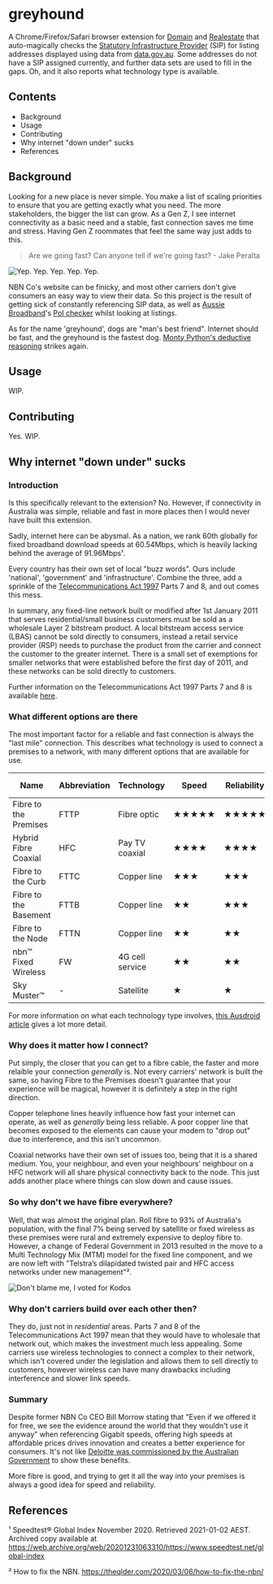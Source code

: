 # greyhound

A Chrome/Firefox/Safari browser extension for [Domain](https://www.domain.com.au) and [Realestate](https://www.realestate.com.au) that auto-magically checks the [Statutory Infrastructure Provider](https://www.acma.gov.au/statutory-infrastructure-provider-sip-register) (SIP) for listing addresses displayed using data from [data.gov.au](https://data.gov.au). Some addresses do not have a SIP assigned currently, and further data sets are used to fill in the gaps. Oh, and it also reports what technology type is available.

## Contents
- Background
- Usage
- Contributing
- Why internet "down under" sucks
- References

## Background

Looking for a new place is never simple. You make a list of scaling priorities to ensure that you are getting exactly what you need. The more stakeholders, the bigger the list can grow. As a Gen Z, I see internet connectivity as a basic need and a stable, fast connection saves me time and stress. Having Gen Z roommates that feel the same way just adds to this.

> Are we going fast? Can anyone tell if we're going fast? - Jake Peralta

![Yep. Yep. Yep. Yep. Yep.](https://media.giphy.com/media/FZhZ878xC8iQzkxd4J/source.gif)

NBN Co's website can be finicky, and most other carriers don't give consumers an easy way to view their data. So this project is the result of getting sick of constantly referencing SIP data, as well as [Aussie Broadband](https://www.aussiebroadband.com.au/)'s [PoI checker](https://www.aussiebroadband.com.au/nbn-poi/) whilst looking at listings.

As for the name 'greyhound', dogs are "man's best friend". Internet should be fast, and the greyhound is the fastest dog. [Monty Python's deductive reasoning](https://www.youtube.com/watch?v=X2xlQaimsGg) strikes again.

## Usage

WIP.

## Contributing

Yes. WIP.

## Why internet "down under" sucks

### Introduction

Is this specifically relevant to the extension? No. However, if connectivity in Australia was simple, reliable and fast in more places then I would never have built this extension.

Sadly, internet here can be abysmal. As a nation, we rank 60th globally for fixed broadband download speeds at 60.54Mbps, which is heavily lacking behind the average of 91.96Mbps¹.

Every country has their own set of local "buzz words". Ours include 'national', 'government' and 'infrastructure'. Combine the three, add a sprinkle of the [Telecommunications Act 1997](https://www.legislation.gov.au/Series/C2004A05145) Parts 7 and 8, and out comes this mess.

In summary, any fixed-line network built or modified after 1st January 2011 that serves residential/small business customers must be sold as a wholesale Layer 2 bitstream product. A local bitstream access service (LBAS) cannot be sold directly to consumers, instead a retail service provider (RSP) needs to purchase the product from the carrier and connect the customer to the greater internet. There is a small set of exemptions for smaller networks that were established before the first day of 2011, and these networks can be sold directly to customers.

Further information on the Telecommunications Act 1997 Parts 7 and 8 is available [here](https://www.communications.gov.au/policy/policy-listing/telecommunications-act-parts-7-and-8-requirements-and-exemptions).

### What different options are there

The most important factor for a reliable and fast connection is always the "last mile" connection. This describes what technology is used to connect a premises to a network, with many different options that are available for use.

Name | Abbreviation | Technology | Speed | Reliability | Overall Rating |
---- | ------------ | ---------- | ----- | ----------- | -------------- |
Fibre to the Premises | FTTP | Fibre optic | ★★★★★ | ★★★★★ | 1 |
Hybrid Fibre Coaxial | HFC | Pay TV coaxial | ★★★★ | ★★★★ | 2 |
Fibre to the Curb | FTTC | Copper line | ★★★ | ★★★ | 3 |
Fibre to the Basement | FTTB | Copper line | ★★ | ★★★ | 4 |
Fibre to the Node | FTTN | Copper line | ★★ | ★★ | 5 |
nbn™ Fixed Wireless | FW | 4G cell service | ★★ | ★★ | 6 |
Sky Muster™ | - | Satellite | ★ | ★ | 7 |

For more information on what each technology type involves, [this Ausdroid article](https://ausdroid.net/2019/05/16/get-to-know-the-nbn-different-connection-types-and-what-they-mean/) gives a lot more detail.

### Why does it matter how I connect?

Put simply, the closer that you can get to a fibre cable, the faster and more relaible your connection _generally_ is. Not every carriers' network is built the same, so having Fibre to the Premises doesn't guarantee that your experience will be magical, however it is definitely a step in the right direction.

Copper telephone lines heavily influence how fast your internet can operate, as well as _generally_ being less reliable. A poor copper line that becomes exposed to the elements can cause your modem to "drop out" due to interference, and this isn't uncommon.

Coaxial networks have their own set of issues too, being that it is a shared medium. You, your neighbour, and even your neighbours' neighbour on a HFC network will all share physical connectivity back to the node. This just adds another place where things can slow down and cause issues.

### So why don't we have fibre everywhere?

Well, that was almost the original plan. Roll fibre to 93% of Australia's population, with the final 7% being served by satellite or fixed wireless as these premises were rural and extremely expensive to deploy fibre to. However, a change of Federal Government in 2013 resulted in the move to a Multi Technology Mix (MTM) model for the fixed line component, and we are now left with "Telstra’s dilapidated twisted pair and HFC access networks under new management"².

![Don't blame me, I voted for Kodos](https://media.giphy.com/media/3o6MbpHSxVAPUQQNws/source.gif)

### Why don't carriers build over each other then?

They do, just not in _residential_ areas. Parts 7 and 8 of the Telecommunications Act 1997 mean that they would have to wholesale that network out, which makes the investment much less appealing. Some carriers use wireless technologies to connect a complex to their network, which isn't covered under the legislation and allows them to sell directly to customers, however wireless can have many drawbacks including interference and slower link speeds.

### Summary

Despite former NBN Co CEO Bill Morrow stating that "Even if we offered it for free, we see the evidence around the world that they wouldn't use it anyway" when referencing Gigabit speeds, offering high speeds at affordable prices drives innovation and creates a better experience for consumers. It's not like [Deloitte was commissioned by the Australian Government](https://www2.deloitte.com/content/dam/Deloitte/au/Documents/finance/deloitte-au-fas-benefits-highspeed-broadband-v2-240914.pdf) to show these benefits.

More fibre is good, and trying to get it all the way into your premises is always a good idea for speed and reliability.

## References

¹ Speedtest® Global Index November 2020. Retrieved 2021-01-02 AEST. Archived copy available at https://web.archive.org/web/20201231063310/https://www.speedtest.net/global-index

² How to fix the NBN. https://theqlder.com/2020/03/06/how-to-fix-the-nbn/
